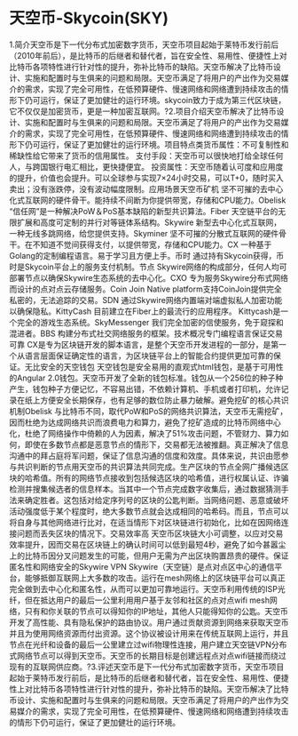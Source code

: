 # 

# 天空币-Skycoin(SKY)

1.简介天空币是下一代分布式加密数字货币，天空币项目起始于莱特币发行前后（2010年前后），是比特币的后继者和替代者，旨在安全性、易用性、便捷性上对比特币各项特性进行针对性的提升，弥补比特币的缺陷。天空币解决了比特币设计、实施和配置时与生俱来的问题和局限。天空币满足了将用户的产出作为交易媒介的需求，实现了完全可用性，在低预算硬件、慢速网络和网络遭到持续攻击的情形下仍可运行，保证了更加健壮的运行环境。skycoin致力于成为第三代区块链， 它不仅仅是加密货币，更是一种加密互联网。?2.项目介绍天空币解决了比特币设计、实施和配置时与生俱来的问题和局限。天空币满足了将用户的产出作为交易媒介的需求，实现了完全可用性，在低预算硬件、慢速网络和网络遭到持续攻击的情形下仍可运行，保证了更加健壮的运行环境。项目特点类货币属性：不可复制性和稀缺性给它带来了货币的信用属性。
支付手段：天空币可以很快地打给全球任何人，与跨国银行电汇相比，更快捷便宜。
投资属性：天空币随着认可度和应用度的提升，价值也会提升。可以全球参与实现7×24小时交易，可以T+0，随时买入卖出；没有涨跌停，没有波动幅度限制。应用场景天空币矿机
坚不可摧的去中心化式互联网的硬件骨干。能持续不间断为你提供带宽，存储和CPU能力。Obelisk
“信任网”是一种解决PoW＆PoS基本缺陷的新型共识算法。Fiber
天空链平台的无限扩展和高度可定制的并行对等链体系结构。Skywire
新型去中心化式互联网，一种无线多跳网络，给您提供支持。Skyminer
坚不可摧的分散式互联网的硬件骨干。在不知道不觉间获得支付，以提供带宽，存储和CPU能力。CX
一种基于Golang的定制编程语言。易于学习且方便上手。币时
通过持有Skycoin获得，币时是Skycoin平台上的服务支付机制。节点
Skywire网络的构成部分，任何人均可部署节点以确保Skywire生态系统的去中心化。CXO
专为服务Skywire分布式网络而设计的点对点云存储服务。Coin Join
Native platform支持CoinJoin提供完全私密的，无法追踪的交易。SDN
通过Skywire网络内置端对端虚拟私人加密功能以确保隐私。KittyCash
目前建立在Fiber上的最流行的应用程序。 Kittycash是一个完全的游戏生态系统。SkyMessenger
我们完全加密的信使服务，免于窥探和混进者。BBS
构建分布式社交网络服务的框架。技术概况专门编程语言保证交易可靠
CX是专为区块链开发的脚本语言，是整个天空币开发进程的一部分，是第一个从语言层面保证确定性的语言，为区块链平台上的智能合约提供更加可靠的保证。无比安全的天空钱包
天空钱包是安全易用的直观式html钱包，是基于可用性的Angular 2.0钱包。天空币开发了全新的钱包标准。钱包从一个256位的种子种产生，钱包种子方便记忆，不容易出错，不依赖计算机、手机或者打印机，允许记录在纸上方便安全长期保存，也有足够的数位防止暴力破解。避免挖矿的核心共识机制Obelisk
与比特币不同，取代PoW和PoS的网络共识算法，天空币无需挖矿，因而杜绝为达成网络共识而浪费电力和算力，避免了挖矿造成的比特币网络中心化，杜绝了网络操作中倚赖的人为因素，解决了51%攻击问题，不管财力、算力如何，即使在多数节点都是恶意节点的情形下，交易都无法被推翻。真正解决了信息沟通中的拜占庭将军问题，保证了信息沟通的信度和效度。具体来说，共识由愿参与共识判断的节点用天空币的共识算法共同完成。生产区块的节点全网广播候选区块的哈希值。所有的网络节点接收到包括候选区块的哈希值，进行权属认证、诈骗检测并搜集候选者的信息样本。当其中一个节点完成数字收集后，通过数据猜测手法来确定胜者。这包括对给定序列号的区块的公匙判断。当网络问题、恶意或破坏活动强度低于某个程度时，绝大多数节点就会达成相同的哈希码。而且，节点可以将自身与其他网络进行比对，在适当情形下对区块链进行初始化，比如在因网络连接问题而丢失区块的情况下。交易效率高
天空币区块链大小可调整，以应对交易效率提升，因而交易在区块链上的确认时间可以低到最短4秒，避免了如今甚嚣尘上的比特币因分叉问题发生的可能，但用户无需为产出区块购置昂贵的硬件。保证匿名性和网络安全的Skywire VPN
Skywire（天空链）是点对点区中心的通信平台，能够抵御互联网上大多数的攻击。运行在mesh网络上的区块链平台可以真正完全做到去中心化和匿名性，从而可以更加可靠地运行。天空币利用传统的ISP光纤，但在抵达用户的最后一公里利用用户基于友邻和社区的点对点wifi mesh网络，只有和你关联的节点可以得知你的IP地址，其他人只能得知你的公匙。天空币开发了高性能、具有隐私保护的路由协议。用户通过贡献资源到网络来获取天空币并且为使用网络资源而付出资源。这个协议被设计用来在传统互联网上运行，并且节点在光纤和设备的最后一公里建立过wifi物理性连接，用户建立天空链VPN分布式网络节点可以得到天空币。天空币的长期目标是创建远程点对点wifi链接而绕过现有的互联网供应商。?3.评述天空币是下一代分布式加密数字货币，天空币项目起始于莱特币发行前后，是比特币的后继者和替代者，旨在安全性、易用性、便捷性上对比特币各项特性进行针对性的提升，弥补比特币的缺陷。天空币解决了比特币设计、实施和配置时与生俱来的问题和局限。天空币满足了将用户的产出作为交易媒介的需求，实现了完全可用性，在低预算硬件、慢速网络和网络遭到持续攻击的情形下仍可运行，保证了更加健壮的运行环境。


